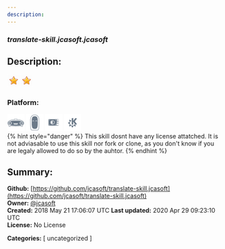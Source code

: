 ```yaml
---
description: 
---
```


### _translate-skill.jcasoft.jcasoft_  
## Description:  
  
  
![](../.gitbook/assets/star.png)![](../.gitbook/assets/star.png)  
  
### Platform:  
 ![Mark I](../.gitbook/assets/mark-1-icon.png)  ![Mark II](../.gitbook/assets/mark-2-icon.png)  ![Picroft](../.gitbook/assets/picroft-icon.png)  ![plasmoid](../.gitbook/assets/kde.png)   
{% hint style="danger" %}
This skill dosnt have any license attatched. It is not adviasable to use this skill nor fork or clone, as you don't know if you are legaly allowed to do so by the auhtor.
{% endhint %}
  
## Summary:  
**Github:** [https://github.com/jcasoft/translate-skill.jcasoft](https://github.com/jcasoft/translate-skill.jcasoft)  
**Owner:** [@jcasoft](https://github.com/jcasoft)  
**Created:** 2018 May 21 17:06:07 UTC  **Last updated:** 2020 Apr 29 09:23:10 UTC  
**License:** No License  
  
**Categories:** [ uncategorized ]   
